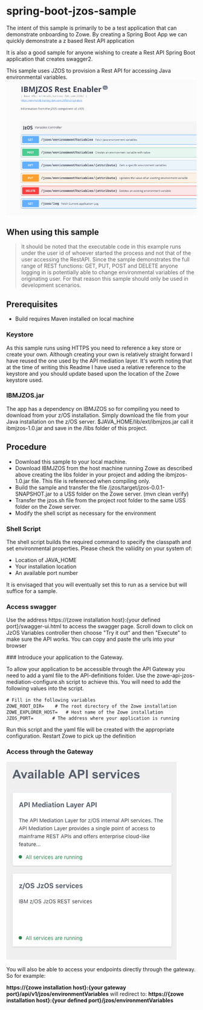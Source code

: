 # spring-boot-jzos-sample

The intent of this sample is primarily to be a test application that can demonstrate onboarding to Zowe. By creating a Spring Boot App we can quickly demonstrate a z based Rest API application 

It is also a good sample for anyone wishing to create a Rest API Spring Boot application that creates swagger2.

This sample uses JZOS to provision a Rest API for accessing Java environmental variables. 
![Image of swagger generated via Spring Boot](./images/Screenshot.png) 


## When using this sample
> It should be noted that the executable code in this example runs under the user id of whoever started the process and not that of the user accessing the RestAPI. Since the sample demonstrates the full range of REST functions: GET, PUT, POST and DELETE anyone logging in is potentially able to change environmental variables of the originating user. For that reason this sample should only be used in development scenarios.

## Prerequisites 

* Build requires Maven installed on local machine

### Keystore
As this sample runs using HTTPS you need to reference a key store or create your own. Although creating your own is relatively straight forward I have reused the one used by the API mediation layer. It's worth noting that at the time of writing this Readme I have used a relative reference to the keystore and you should update based upon the location of the Zowe keystore used. 
  
  
### IBMJZOS.jar
The app has a dependency on IBMJZOS so for compiling you need to download from your z/OS installation. Simply download the file from your Java installation on the z/OS server. $JAVA_HOME/lib/ext/ibmjzos.jar call it ibmjzos-1.0.jar and save in the /libs folder of this project.  

## Procedure

* Download this sample to your local machine. 
* Download IBMJZOS from the host machine running Zowe as described above creating the libs folder in your project and adding the ibmjzos-1.0.jar file. This file is referenced when compiling only.
* Build the sample and transfer the file /jzos/target/jzos-0.0.1-SNAPSHOT.jar to a USS folder on the Zowe server. (mvn clean verify)
* Transfer the jzos.sh file from the project root folder to the same USS folder on the Zowe server.
* Modify the shell script as necessary for the environment

### Shell Script

The shell script builds the required command to specify the classpath and set environmental properties. Please check the valiidity on your system of:
* Location of JAVA_HOME
* Your installation location
* An available port number

It is envisaged that you will eventually set this to run as a service but will suffice for a sample. 
 
### Access swagger

Use the address https://{zowe installation host}:{your defined port}/swagger-ui.html to access the swagger page. Scroll down to click on JzOS Variables controller then choose "Try it out" and then "Execute" to make sure the API works. You can copy and paste the urls into your browser

### Introduce your application to the Gateway. 

To allow your application to be accessible through the API Gateway you need to add a yaml file to the API-definitions folder. Use the zowe-api-jzos-mediation-configure.sh script to achieve this. You will need to add the following values into the script.

```
# Fill in the following variables
ZOWE_ROOT_DIR=    # The root directory of the Zowe installation
ZOWE_EXPLORER_HOST=   # Host name of the Zowe installation
JZOS_PORT=       # The address where your application is running 
```

Run this script and the yaml file will be created with the appropriate configuration. Restart Zowe to pick up the definition 

### Access through the Gateway

![Image of JzOS in gateway](./images/gateway.png) 

You will also be able to access your endpoints directly through the gateway. So for example:

<B>https://{zowe installation host}:{your gateway port}/api/v1/jzos/environmentVariables</B>
will redirect to:
<B>https://{zowe installation host}:{your defined port}/jzos/environmentVariables</B>
